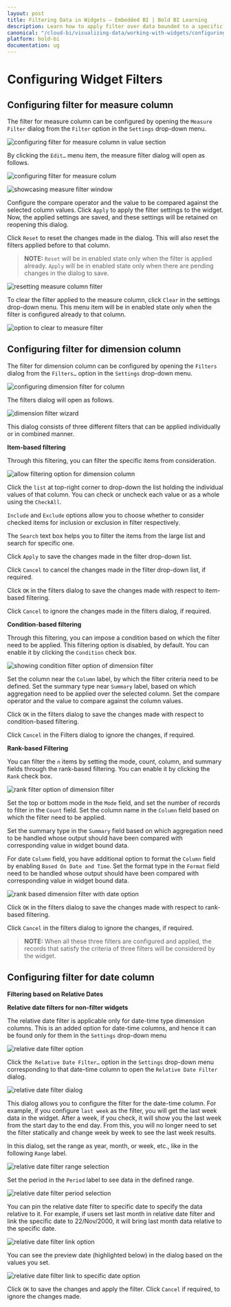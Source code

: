 ```yaml
---
layout: post
title: Filtering Data in Widgets – Embedded BI | Bold BI Learning
description: Learn how to apply filter over data bounded to a specific widget based on condition and/or other field in Bold BI Embedded.
canonical: "/cloud-bi/visualizing-data/working-with-widgets/configuring-widget-filters/"
platform: bold-bi
documentation: ug
---
```


# Configuring Widget Filters

## Configuring filter for measure column

   The filter for measure column can be configured by opening the `Measure Filter` dialog from the `Filter` option in the `Settings` drop-down menu.

   ![configuring filter for measure column in value section](/bold-bi-docs/static/assets/embedded/visualizing-data/working-with-widgets/images/configuringfilterformeasurecolumn_valuesfilter.PNG)

   By clicking the `Edit…` menu item, the measure filter dialog will open as follows.

   ![configuring filter for measure colum](/bold-bi-docs/static/assets/embedded/visualizing-data/working-with-widgets/images/configuringfilterformeasurecolumn_measurefilter.PNG)

   ![showcasing measure filter window](/bold-bi-docs/static/assets/embedded/visualizing-data/working-with-widgets/images/measurefilterwindow.PNG)

   Configure the compare operator and the value to be compared against the selected column values. Click `Apply` to apply the filter settings to the widget. Now, the applied settings are saved, and these settings will be retained on reopening this dialog.

   Click `Reset` to reset the changes made in the dialog. This will also reset the filters applied before to that column.

   > **NOTE:**  `Reset` will be in enabled state only when the filter is applied already. `Apply` will be in enabled state only when there are pending changes in the dialog to save.

   ![resetting measure column filter](/bold-bi-docs/static/assets/embedded/visualizing-data/working-with-widgets/images/configuringfilterformeasurecolumn_reseticon.PNG)

   To clear the filter applied to the measure column, click `Clear` in the settings drop-down menu. This menu item will be in enabled state only when the filter is configured already to that column.

   ![option to clear to measure filter](/bold-bi-docs/static/assets/embedded/visualizing-data/working-with-widgets/images/configuringfilterformeasurecolumn_clearfilter.PNG)


## Configuring filter for dimension column

   The filter for dimension column can be configured by opening the `Filters` dialog from the `Filters…` option in the `Settings` drop-down menu.

   ![configuring dimension filter for column](/bold-bi-docs/static/assets/embedded/visualizing-data/working-with-widgets/images/configuringfilterfordimensioncolumn_columnsfilter.PNG)

   The filters dialog will open as follows.

   ![dimension filter wizard](/bold-bi-docs/static/assets/embedded/visualizing-data/working-with-widgets/images/configuringfilterfordimensioncolumn_filterwizard.PNG)

   This dialog consists of three different filters that can be applied individually or in combined manner.

   **Item-based filtering**

   Through this filtering, you can filter the specific items from consideration.

   ![allow filtering option for dimension column](/bold-bi-docs/static/assets/embedded/visualizing-data/working-with-widgets/images/configuringfilterfordimensioncolumn_allowfiltering.PNG)

   Click the `list` at top-right corner to drop-down the list holding the individual values of that column. You can check or uncheck each value or as a whole using the `CheckAll`.

   `Include` and `Exclude` options allow you to choose whether to consider checked items for inclusion or exclusion in filter respectively.

   The `Search` text box helps you to filter the items from the large list and search for specific one.

   Click `Apply` to save the changes made in the filter drop-down list.

   Click `Cancel` to cancel the changes made in the filter drop-down list, if required.

   Click `OK` in the filters dialog to save the changes made with respect to item-based filtering.

   Click `Cancel` to ignore the changes made in the filters dialog, if required.

   **Condition-based filtering**

   Through this filtering, you can impose a condition based on which the filter need to be applied. This filtering option is disabled, by default. You can enable it by clicking the `Condition` check box.

   ![showing condition filter option of dimension filter](/bold-bi-docs/static/assets/embedded/visualizing-data/working-with-widgets/images/configuringfilterfordimensioncolumn_condition.PNG)

   Set the column near the `Column` label, by which the filter criteria need to be defined. Set the summary type near `Summary` label, based on which aggregation need to be applied over the selected column. Set the compare operator and the value to compare against the column values.

   Click `OK` in the filters dialog to save the changes made with respect to condition-based filtering.

   Click `Cancel` in the Filters dialog to ignore the changes, if required.

   **Rank-based Filtering**

   You can filter the `n` items by setting the mode, count, column, and summary fields through the rank-based filtering. You can enable it by clicking the `Rank` check box.

   ![rank filter option of dimension filter](/bold-bi-docs/static/assets/embedded/visualizing-data/working-with-widgets/images/configuringfilterfordimensioncolumn_rank.PNG)

   Set the top or bottom mode in the `Mode` field, and set the number of records to filter in the `Count` field. Set the column name in the `Column` field based on which the filter need to be applied. 
   
   Set the summary type in the `Summary` field based on which aggregation need to be handled whose output should have been compared with corresponding value in widget bound data.

   For date `Column` field, you have additional option to format the `Column` field by enabling `Based On Date and Time`. Set the format type in the `Format` field need to be handled whose output should have been compared with corresponding value in widget bound data.

   ![rank based dimension filter with date option](/bold-bi-docs/static/assets/embedded/visualizing-data/working-with-widgets/images/configuringfilterfordimensioncolumn_rankdate.PNG)

   Click `OK` in the filters dialog to save the changes made with respect to rank-based filtering.

   Click `Cancel` in the filters dialog to ignore the changes, if required.

   > **NOTE:**  When all these three filters are configured and applied, the records that satisfy the criteria of three filters will be considered by the widget.

## Configuring filter for date column

**Filtering based on Relative Dates**

**Relative date filters for non-filter widgets**

The relative date filter is applicable only for date-time type dimension columns. This is an added option for date-time columns, and hence it can be found only for them in the `Settings` drop-down menu

![relative date filter option](/bold-bi-docs/static/assets/embedded/visualizing-data/working-with-widgets/images/relativedatefilteroption.png)

Click the` Relative Date Filter…` option in the `Settings` drop-down menu corresponding to that date-time column to open the   `Relative Date Filter` dialog.

![relative date filter dialog](/bold-bi-docs/static/assets/embedded/visualizing-data/working-with-widgets/images/relativedatefilterdialog.png)

This dialog allows you to configure the filter for the date-time column. For example, if you configure `last week` as the filter, you will get the last week data in the widget. After a week, if you check, it will show you the last week from the start day to the end day. From this, you will no longer need to set the filter statically and change week by week to see the last week results.

In this dialog, set the range as year, month, or week, etc., like in the following `Range` label.

![relative date filter range selection](/bold-bi-docs/static/assets/embedded/visualizing-data/working-with-widgets/images/relativedatefilterrangelabel.png)

Set the period in the `Period` label to see data in the defined range.

![relative date filter period selection](/bold-bi-docs/static/assets/embedded/visualizing-data/working-with-widgets/images/relativedatefilterperiod.png)

You can pin the relative date filter to specific date to specify the data relative to it. For example, if users set last month in relative date filter and link the specific date to 22/Nov/2000, it will bring last month data relative to the specific date.

![relative date filter link option](/bold-bi-docs/static/assets/embedded/visualizing-data/working-with-widgets/images/relativedatelinkdate.PNG)

You can see the preview date (highlighted below) in the dialog based on the values you set.

![relative date filter link to specific date option](/bold-bi-docs/static/assets/embedded/visualizing-data/working-with-widgets/images/relativedatefilterspecificdate.PNG)

Click `OK` to save the changes and apply the filter.
Click `Cancel` if required, to ignore the changes made.






